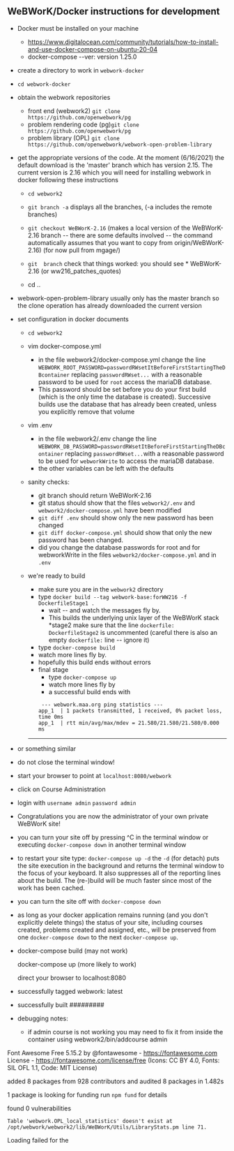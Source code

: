 

## WeBWorK/Docker instructions for development



* Docker must be installed on your machine

  * https://www.digitalocean.com/community/tutorials/how-to-install-and-use-docker-compose-on-ubuntu-20-04
  * docker-compose --ver:   version 1.25.0

* create a directory to work in `webwork-docker`

* `cd webwork-docker`

* obtain the webwork repositories

  * front end (webwork2) `git clone  https://github.com/openwebwork/pg`
  * problem rendering code (pg)`git clone https://github.com/openwebwork/pg`
  * problem library (OPL) `git clone https://github.com/openwebwork/webwork-open-problem-library`

* get the appropriate versions of the code. At the moment (6/16/2021) the default download is the 'master' branch which has version 2.15.  The current version is 2.16 which you will need for installing webwork in docker following these instructions

  * `cd webwork2`

  * `git branch -a` displays all the branches, (-a  includes the remote branches)
  * `git checkout WeBWorK-2.16` (makes a local version of the WeBWorK-2.16 branch -- there are some defaults involved -- the command automatically assumes that you want to copy from origin/WeBWorK-2.16)  (for now pull from mgage/)
  * `git  branch`  check that things worked: you should see * WeBWorK-2.16 (or ww216_patches_quotes)
  * cd ..
  
* webwork-open-problem-library usually only has the master branch so the clone operation has already downloaded the current version

* set configuration in docker documents

  * `cd webwork2`

  * vim docker-compose.yml 

    * in the file webwork2/docker-compose.yml change the line `WEBWORK_ROOT_PASSWORD=passwordRWsetItBeforeFirstStartingTheDBcontainer` replacing `passwordRWset...` with   a reasonable password to be used for `root`  access the mariaDB database. 
    * This password should be set before you do your first build (which is the only time the database is created).  Successive builds use the database that has already been created, unless you explicitly remove that volume

  * vim .env 

    * in the file webwork2/.env change the line `WEBWORK_DB_PASSWORD=passwordRWsetItBeforeFirstStartingTheDBcontainer` replacing `passwordRWset...`with a reasonable password to be used for `webworkWrite` to access the mariaDB database.
    * the other variables can be left with the defaults
        
      
  * sanity checks:

    * git branch  should return WeBWorK-2.16
    * git status should show that the files `webwork2/.env` and `webwork2/docker-compose.yml` have been modified
    * `git diff .env` should show only the new password has been changed
    * `git diff docker-compose.yml` should show that only the new password has been changed.
    * did you change the database passwords for root and for webworkWrite in the files `webwork2/docker-compose.yml` and in `.env`

  * we're ready to build

    * make sure you are in the `webwork2` directory
    * type `docker build --tag webwork-base:forWW216 -f DockerfileStage1 .`
    	* wait -- and watch the messages fly by.
   		* This builds the underlying unix layer of the WeBWorK stack
    *stage2
    	make sure that the line `dockerfile: DockerfileStage2` is uncommented (careful there is also an empty `dockerfile:` line -- ignore it)
    * type `docker-compose build`
    * watch more lines fly by.
    * hopefully this build ends without errors
	* final stage
		* type `docker-compose up`
		* watch more lines fly by
		* a successful build ends with
	    ```
	     --- webwork.maa.org ping statistics ---
	    app_1  | 1 packets transmitted, 1 received, 0% packet loss, time 0ms
	    app_1  | rtt min/avg/max/mdev = 21.580/21.580/21.580/0.000 ms
	    ```
    ------

* or something similar

* do not close the terminal window!

* start your browser to point at `localhost:8080/webwork`

* click on Course Administration

* login with `username admin`  `password admin`

* Congratulations you are now the administrator of your own private WeBWorK site!

* you can turn your site off by pressing ^C in the terminal window or executing `docker-compose down` in another terminal window

* to restart your site type: `docker-compose up -d` the `-d` (for detach) puts the site execution in the background and returns the terminal window to the focus of your keyboard.  It also suppresses all of the reporting lines about the build.  The (re-)build will be much faster since most of the work has been cached. 

* you can turn the site off with `docker-compose down`

* as long as your docker application remains running (and you don't explicitly delete things) the status of your site, including courses created, problems created and assigned, etc., will be preserved from one `docker-compose down` to the next `docker-compose up`. 

* docker-compose build (may not work)

    docker-compose up (more likely to work)
    
    direct your browser to localhost:8080
    
    
    
* successfully tagged webwork: latest

* successfully built  #########

* debugging notes:

    * if admin course is not working you may need to fix it from inside the container using webwork2/bin/addcourse admin

Font Awesome Free 5.15.2 by @fontawesome - https://fontawesome.com
License - https://fontawesome.com/license/free (Icons: CC BY 4.0, Fonts: SIL OFL 1.1, Code: MIT License)

added 8 packages from 928 contributors and audited 8 packages in 1.482s

1 package is looking for funding
  run `npm fund` for details

found 0 vulnerabilities



```
Table 'webwork.OPL_local_statistics' doesn't exist at /opt/webwork/webwork2/lib/WeBWorK/Utils/LibraryStats.pm line 71. 
```

Loading failed for the <script> with source “http://localhost:8080/webwork2_files/themes/math4/math4-overrides.js”.

docker volume

docker container

docker images  are all empty

ww-docker-data is empty

docker-compose up  (this time, not docker-compose build   which seems to act funny)

long list of things set up and installed

tmp directory still not correct

docker clean start

	Procedure
	
	Stop the container(s) using the following command:
	
	docker-compose down
	
	Delete all containers using the following command:
	
	docker rm -f $(docker ps -a -q)
	
	Delete all volumes using the following command:
	
	docker volume rm $(docker volume ls -q)
	
	docker image rm $(docker image ls -a -q)
	
	Restart the containers using the following command:
	
	docker-compose up -d

GEThttp://localhost:8080/webwork2_files/themes/math4/math4-coloring.css
[HTTP/1.1 404 Not Found 0ms]
